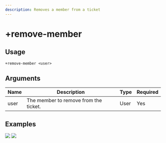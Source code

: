 ```yaml
---
description: Removes a member from a ticket
---
```


# +remove-member

## Usage

```
+remove-member <user>
```

## Arguments

| Name | Description                           | Type | Required |
| ---- | ------------------------------------- | ---- | -------- |
| user | The member to remove from the ticket. | User | Yes      |

## Examples

![](https://user-images.githubusercontent.com/111157596/199072209-1c95e868-880f-4189-a73e-d869534564b8.png) ![](https://user-images.githubusercontent.com/111157596/199072222-ffe6c975-64a8-4808-a777-c2254d293225.png)

